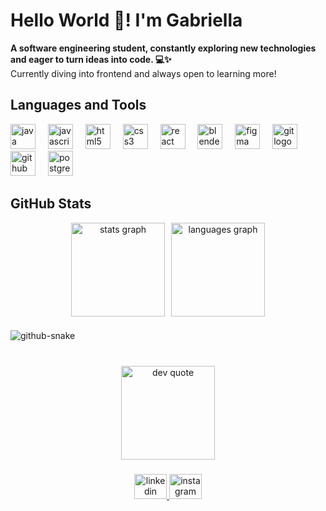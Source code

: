 <!-- Intro -->
<h1>Hello World 👋! I'm Gabriella</h1>
<p><strong>A software engineering student, constantly exploring new technologies and eager to turn ideas into code. 💻✨ </strong><br>
Currently diving into frontend and always open to learning more!</p>

###
<!-- Languages & Tools -->
<h2>Languages and Tools</h2>
<div align="left">
  <img src="https://cdn.jsdelivr.net/gh/devicons/devicon/icons/java/java-original.svg" height="40" alt="java logo"  />
  <img width="12" />
  <img src="https://cdn.jsdelivr.net/gh/devicons/devicon/icons/javascript/javascript-plain.svg" height="40" alt="javascript logo"  />
  <img width="12" />
  <img src="https://cdn.jsdelivr.net/gh/devicons/devicon/icons/html5/html5-plain.svg" height="40" alt="html5 logo"  />
  <img width="12" />
  <img src="https://cdn.jsdelivr.net/gh/devicons/devicon/icons/css3/css3-plain.svg" height="40" alt="css3 logo"  />
  <img width="12" />
  <img src="https://cdn.jsdelivr.net/gh/devicons/devicon/icons/react/react-original.svg" height="40" alt="react logo"  />
  <img width="12" />
  <img src="https://cdn.jsdelivr.net/gh/devicons/devicon/icons/blender/blender-original.svg" height="40" alt="blender logo"  />
  <img width="12" />
  <img src="https://cdn.jsdelivr.net/gh/devicons/devicon/icons/figma/figma-original.svg" height="40" alt="figma logo"  />
  <img width="12" />
  <img src="https://cdn.jsdelivr.net/gh/devicons/devicon/icons/git/git-original.svg" height="40" alt="git logo"  />
  <img width="12" />
  <img src="https://cdn.jsdelivr.net/gh/devicons/devicon/icons/github/github-original-wordmark.svg" height="40" alt="github logo"  />
  <img width="12" />
  <img src="https://cdn.jsdelivr.net/gh/devicons/devicon/icons/postgresql/postgresql-plain.svg" height="40" alt="postgresql logo"  />
</div>

###
<!-- Status -->
<h2>GitHub Stats</h2>
<div align="center" style="display: flex; justify-content: center; gap: 10px;">
  <img src="https://github-readme-stats.vercel.app/api?username=Gabriella-Pio&hide_title=true&hide_rank=false&show_icons=true&include_all_commits=true&count_private=true&disable_animations=false&theme=dark&locale=en&hide_border=true&order=1" height="150" alt="stats graph" />
  <img src="https://github-readme-stats.vercel.app/api/top-langs?username=Gabriella-Pio&locale=en&hide_title=true&layout=compact&card_width=320&langs_count=5&theme=dark&hide_border=true&order=2" height="150" alt="languages graph" />
</div>

###
<!-- Snake Animation -->
<picture>
  <source media="(prefers-color-scheme: dark)" srcset="https://raw.githubusercontent.com/Gabriella-Pio/Gabriella-Pio/refs/heads/output/github-snake-dark.svg" />
  <source media="(prefers-color-scheme: light)" srcset="https://raw.githubusercontent.com/Gabriella-Pio/Gabriella-Pio/refs/heads/output/github-snake.svg" />
  <img alt="github-snake" src="https://raw.githubusercontent.com/Gabriella-Pio/Gabriella-Pio/refs/heads/output/github-snake.svg" />
</picture>

###
<!-- Dev Quotes -->
<div align="center"><br>
    <img src="https://quotes-github-readme.vercel.app/api?type=horizontal&theme=dark" height="150" alt="dev quote" />
</div>

###
<!-- Socials -->
<div align="center">
  <a href="https://www.linkedin.com/in/gabriella-pio-correa-3410182bb" target="_blank">
    <img src="https://raw.githubusercontent.com/maurodesouza/profile-readme-generator/master/src/assets/icons/social/linkedin/default.svg" width="52" height="40" alt="linkedin logo"  />
  </a>
  <a href="https://www.instagram.com/gaby_p.c/" target="_blank">
    <img src="https://raw.githubusercontent.com/maurodesouza/profile-readme-generator/master/src/assets/icons/social/instagram/default.svg" width="52" height="40" alt="instagram logo"  />
  </a>
</div>

<!-- Sources -->
<!-- https://gprm.itsvg.in -->
<!-- https://githubprofile.com/ -->
<!-- https://profile-readme-generator.com/ -->
<!-- https://www.youtube.com/watch?v=onUx22pgiBM&list=WL&index=1 -->
